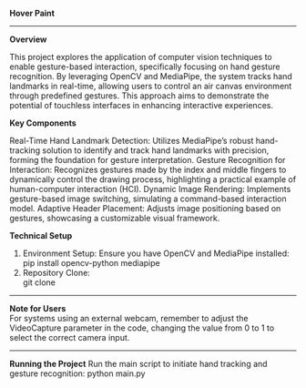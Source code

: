 <b>Hover Paint</b><br><hr>

<b>Overview</b>

This project explores the application of computer vision techniques to enable gesture-based interaction, specifically focusing on hand gesture recognition. By leveraging OpenCV and MediaPipe, the system tracks hand landmarks in real-time, allowing users to control an air canvas environment through predefined gestures. This approach aims to demonstrate the potential of touchless interfaces in enhancing interactive experiences.

<b>Key Components</b>

Real-Time Hand Landmark Detection: Utilizes MediaPipe’s robust hand-tracking solution to identify and track hand landmarks with precision, forming the foundation for gesture interpretation.
Gesture Recognition for Interaction: Recognizes gestures made by the index and middle fingers to dynamically control the drawing process, highlighting a practical example of human-computer interaction (HCI).
Dynamic Image Rendering: Implements gesture-based image switching, simulating a command-based interaction model.
Adaptive Header Placement: Adjusts image positioning based on gestures, showcasing a customizable visual framework.

<b>Technical Setup</b>
1. Environment Setup: Ensure you have OpenCV and MediaPipe installed:<br>
   pip install opencv-python mediapipe
2. Repository Clone:<br>
   git clone <repo-link>
<hr>
<b>Note for Users</b><br>
For systems using an external webcam, remember to adjust the VideoCapture parameter in the code, changing the value from 0 to 1 to select the correct camera input.
<hr>
<b>Running the Project</b>
  Run the main script to initiate hand tracking and gesture recognition:
  python main.py
